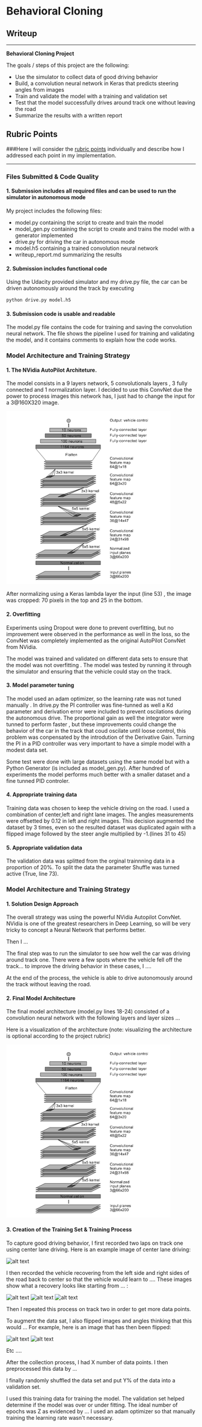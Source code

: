 # **Behavioral Cloning** 

## Writeup 

---

**Behavioral Cloning Project**

The goals / steps of this project are the following:
* Use the simulator to collect data of good driving behavior
* Build, a convolution neural network in Keras that predicts steering angles from images
* Train and validate the model with a training and validation set
* Test that the model successfully drives around track one without leaving the road
* Summarize the results with a written report


[//]: # (Image References)

[image1]: ./nvidiaNN.png "Model Visualization"
[image2]: ./examples/placeholder.png "Grayscaling"
[image3]: ./examples/placeholder_small.png "Recovery Image"
[image4]: ./examples/placeholder_small.png "Recovery Image"
[image5]: ./examples/placeholder_small.png "Recovery Image"
[image6]: ./examples/placeholder_small.png "Normal Image"
[image7]: ./examples/placeholder_small.png "Flipped Image"

## Rubric Points
###Here I will consider the [rubric points](https://review.udacity.com/#!/rubrics/432/view) individually and describe how I addressed each point in my implementation.  

---
### Files Submitted & Code Quality

#### 1. Submission includes all required files and can be used to run the simulator in autonomous mode

My project includes the following files:
* model.py containing the script to create and train the model
* model_gen.py containing the script to create and trains the model with a generator implemented 
* drive.py for driving the car in autonomous mode
* model.h5 containing a trained convolution neural network 
* writeup_report.md summarizing the results

#### 2. Submission includes functional code
Using the Udacity provided simulator and my drive.py file, the car can be driven autonomously around the track by executing 
```sh
python drive.py model.h5
```

#### 3. Submission code is usable and readable

The model.py file contains the code for training and saving the convolution neural network. The file shows the pipeline I used for training and validating the model, and it contains comments to explain how the code works.

### Model Architecture and Training Strategy

#### 1. The NVidia AutoPilot Architeture.

The model consists in a 9 layers network, 5 convolutionals layers , 3 fully connected and 1 normalization layer. I decided to use this ConvNet due the power to process images this network has, I just had to change the input for a 3@160X320 image.

![alt text][image1]

After normalizing using a Keras lambda layer the input (line 53) , the image was cropped: 70 pixels in the top and 25 in the bottom.

#### 2. Overfitting

Experiments using Dropout were done to prevent overfitting, but no improvement were observed in the performance as well in the loss, so the ConvNet was completely implemented as the original AutoPilot ConvNet from NVidia.

The model was trained and validated on different data sets to ensure that the model was not overfitting . The model was tested by running it through the simulator and ensuring that the vehicle could stay on the track.

#### 3. Model parameter tuning

The model used an adam optimizer, so the learning rate was not tuned manually .
In drive.py the PI controller was fine-tunned as well a Kd parameter and derivation error were included to prevent oscilations during the autonomous drive. The proportional gain as well the integrator were tunned to perform faster , but these improvements could change the behavior of the car in the track that coud oscilate until loose control, this problem was conpensated by the introdution of the Derivative Gain.
Turning the PI in a PID controller was very important to have a simple model with a modest data set.

Some test were done with large datasets using the same model but with a Python Generator (is included as model_gen.py). After hundred of experiments the model performs much better with a smaller dataset and a fine tunned PID controler.

#### 4. Appropriate training data

Training data was chosen to keep the vehicle driving on the road. I used a combination of center,left and right lane images. The angles measurements were offsetted by 0.12 in left and right images. This decision augmented the dataset by 3 times, even so the resulted dataset was duplicated again with a flipped image followed by the steer angle multiplied by -1.(lines 31 to 45)

#### 5. Appropriate validation data

The validation data was splitted from the orginal trainnning data in a proportion of 20%. To split the data the parameter Shuffle was turned active (True, line 73).



### Model Architecture and Training Strategy

#### 1. Solution Design Approach

The overall strategy was using the powerful NVidia Autopilot ConvNet. NVidia is one of the greatest researchers in Deep Learning, so will be very tricky to concept a Neural Network that performs better.


Then I ... 

The final step was to run the simulator to see how well the car was driving around track one. There were a few spots where the vehicle fell off the track... to improve the driving behavior in these cases, I ....

At the end of the process, the vehicle is able to drive autonomously around the track without leaving the road.

#### 2. Final Model Architecture

The final model architecture (model.py lines 18-24) consisted of a convolution neural network with the following layers and layer sizes ...

Here is a visualization of the architecture (note: visualizing the architecture is optional according to the project rubric)

![alt text][image1]

#### 3. Creation of the Training Set & Training Process

To capture good driving behavior, I first recorded two laps on track one using center lane driving. Here is an example image of center lane driving:

![alt text][image2]

I then recorded the vehicle recovering from the left side and right sides of the road back to center so that the vehicle would learn to .... These images show what a recovery looks like starting from ... :

![alt text][image3]
![alt text][image4]
![alt text][image5]

Then I repeated this process on track two in order to get more data points.

To augment the data sat, I also flipped images and angles thinking that this would ... For example, here is an image that has then been flipped:

![alt text][image6]
![alt text][image7]

Etc ....

After the collection process, I had X number of data points. I then preprocessed this data by ...


I finally randomly shuffled the data set and put Y% of the data into a validation set. 

I used this training data for training the model. The validation set helped determine if the model was over or under fitting. The ideal number of epochs was Z as evidenced by ... I used an adam optimizer so that manually training the learning rate wasn't necessary.
